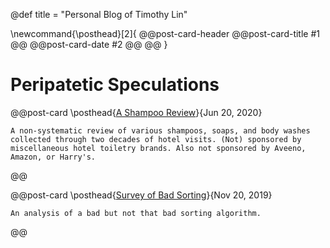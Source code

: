 @def title = "Personal Blog of Timothy Lin"

\newcommand{\posthead}[2]{
    @@post-card-header
        @@post-card-title #1 @@
        @@post-card-date #2 @@
    @@
}

# Peripatetic Speculations

@@post-card
    \posthead{[A Shampoo Review](/posts/200620-shampoo/)}{Jun 20, 2020}
    
    A non-systematic review of various shampoos, soaps, and body washes collected through two decades of hotel visits. (Not) sponsored by miscellaneous hotel toiletry brands. Also not sponsored by Aveeno, Amazon, or Harry's.
@@

@@post-card
    \posthead{[Survey of Bad Sorting](/posts/191120-bogosorting/)}{Nov 20, 2019}
    
    An analysis of a bad but not that bad sorting algorithm.
@@
